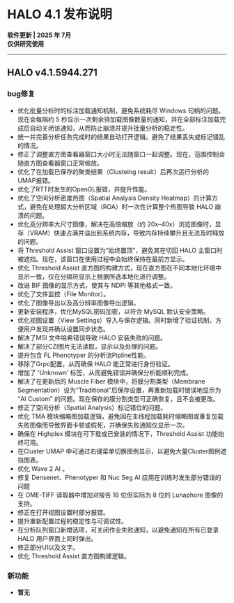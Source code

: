 
# HALO 4.1 发布说明

**软件更新 | 2025 年 7月**  
**仅供研究使用**

---

## HALO v4.1.5944.271

### bug修复
- 优化批量分析时的标注加载通知机制，避免系统耗尽 Windows 句柄的问题。现在会每隔约 5 秒显示一次剩余待加载图像数量的通知，并在全部标注加载完成后自动关闭该通知，从而防止崩溃并提升批量分析的稳定性。
- 统一并完善分析任务完成时的结果自动打开逻辑。避免了结果丢失或标记错乱的情况。
- 修正了调整直方图查看器窗口大小时无法随窗口一起调整。现在，范围控制会随直方图查看器窗口正常缩放。
- 优化了在加载已保存的聚类结果（Clusteing result）后再次运行分析的UMAP报错。
- 优化了RTT时发生的OpenGL报错，并提升性能。
- 优化了空间分析密度热图（Spatial Analysis Density Heatmap）的计算方式，避免在处理超大分析区域（ROA）时一次性计算整个热图导致 HALO 崩溃的问题。
- 优化高分辨率大尺寸图像，解决在高倍缩放（约 20x–40x）浏览图像时，显存（VRAM）快速占满并溢出到系统内存，导致内存持续攀升且无法及时释放的问题。
- 将 Threshold Assist 窗口设置为“始终置顶”，避免其在切回 HALO 主窗口时被遮挡。现在，该窗口在使用过程中会始终保持在最前方显示。
- 优化 Threshold Assist 直方图的构建方式，现在直方图在不同本地化环境中显示一致，仅在分隔符显示上根据所选本地化进行调整。
- 改进 BIF 图像的显示方式，使其与 NDPI 等其他格式一致。
- 优化了文件监控（File Monitor）。
- 优化了图像导出以及高分辨率图像导出逻辑。
- 更新安装程序，优化MySQL密码加密，以符合 MySQL 默认安全策略。
- 优化视图设置（View Settings）导入与保存逻辑。同时新增了验证机制，方便用户发现并确认设置同步状态。
- 解决了MSI 文件哈希错误导致 HALO 安装失败的问题。
- 解决了部分CZI图片无法读取，显示以及处理的问题。
- 提升包含 FL Phenotyper 的分析流Pipline性能。
- 移除了Grpc配置，从而确保 HALO 能正常进行身份验证。
- 增加了 'Unknown' 标签，从而避免错误并确保分析能顺利完成。
- 解决了在更新后的 Muscle Fiber 模块中，将膜分割类型（Membrane Segmentation）设为“Traditional”后保存设置，再重新加载时错误地显示为 “AI Custom” 的问题。现在保存的膜分割类型可正确恢复，且不会被更改。
- 修正了空间分析（Spatial Analysis）标记错位的问题。
- 优化 TMA 模块缩略图加载逻辑，避免因在主线程加载耗时缩略图或重复加载失败图像而导致界面卡顿或假死，并确保失败通知仅显示一次。
- 确保在 Highplex 模块在可下载或已安装的情况下，Threshold Assist 功能始终可用。
- 在Cluster UMAP 中可通过右键菜单切换图例显示，以避免大量Cluster图例遮挡图表。
- 优化 Wave 2 AI 。
- 修复 Densenet、Phenotyper 和 Nuc Seg AI 应用在训练时发生部分错误的问题
- 在 OME-TIFF 读取器中增加对报告 16 位但实际为 8 位的 Lunaphore 图像的支持。
- 修正在打开视图设置时部分报错。
- 提升重新配置过程的稳定性与可调试性。
- 在分析队列窗口新增选项，可关闭作业失败通知，以避免通知在所有已登录 HALO 用户界面上同时弹出。
- 修正部分UI以及文字。
- 优化 Threshold Assist 直方图构建逻辑。
### 新功能
- **暂无**
<!-- ##{"timestamp":1752740981}## -->